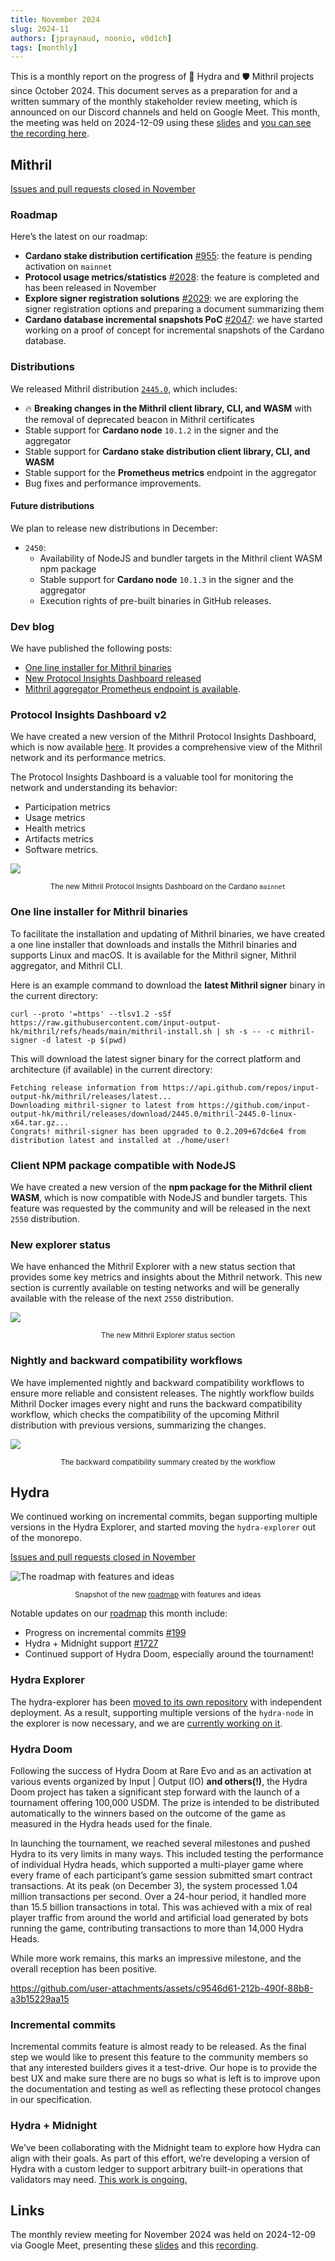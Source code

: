 ```yaml
---
title: November 2024
slug: 2024-11
authors: [jpraynaud, noonio, v0d1ch]
tags: [monthly]
---
```


This is a monthly report on the progress of 🐲 Hydra and 🛡 Mithril projects since October 2024. This document serves as a preparation for and a written summary of the monthly stakeholder review meeting, which is announced on our Discord channels and held on Google Meet. This month, the meeting was held on 2024-12-09 using these [slides][slides] and [you can see the recording here][recording].

## Mithril

[Issues and pull requests closed in November](https://github.com/input-output-hk/mithril/issues?q=is%3Aclosed+sort%3Aupdated-desc+closed%3A2024-11-01..2024-11-30)

### Roadmap

Here’s the latest on our roadmap:

- **Cardano stake distribution certification** [#955](https://github.com/input-output-hk/mithril/issues/955): the feature is pending activation on `mainnet`
- **Protocol usage metrics/statistics** [#2028](https://github.com/input-output-hk/mithril/issues/2028): the feature is completed and has been released in November
- **Explore signer registration solutions** [#2029](https://github.com/input-output-hk/mithril/issues/2029): we are exploring the signer registration options and preparing a document summarizing them
- **Cardano database incremental snapshots PoC** [#2047](https://github.com/input-output-hk/mithril/issues/2047): we have started working on a proof of concept for incremental snapshots of the Cardano database.

### Distributions

We released Mithril distribution [`2445.0`](https://github.com/input-output-hk/mithril/releases/tag/2445.0), which includes:

- 🔥 **Breaking changes in the Mithril client library, CLI, and WASM** with the removal of deprecated beacon in Mithril certificates
- Stable support for **Cardano node** `10.1.2` in the signer and the aggregator
- Stable support for **Cardano stake distribution client library, CLI, and WASM**
- Stable support for the **Prometheus metrics** endpoint in the aggregator
- Bug fixes and performance improvements.

#### Future distributions

We plan to release new distributions in December:

- `2450`:
  - Availability of NodeJS and bundler targets in the Mithril client WASM npm package
  - Stable support for **Cardano node** `10.1.3` in the signer and the aggregator
  - Execution rights of pre-built binaries in GitHub releases.

### Dev blog

We have published the following posts:

- [One line installer for Mithril binaries](https://mithril.network/doc/dev-blog/2024/11/25/one-line-binaries-installer)
- [New Protocol Insights Dashboard released](https://mithril.network/doc/dev-blog/2024/11/18/new-protocol-insights-dashboard)
- [Mithril aggregator Prometheus endpoint is available](https://mithril.network/doc/dev-blog/2024/11/07/mithril-aggregator-prometheus-endpoint).

### Protocol Insights Dashboard v2

We have created a new version of the Mithril Protocol Insights Dashboard, which is now available [here](https://lookerstudio.google.com/s/mbL23-8gibI). It provides a comprehensive view of the Mithril network and its performance metrics.

The Protocol Insights Dashboard is a valuable tool for monitoring the network and understanding its behavior:

- Participation metrics
- Usage metrics
- Health metrics
- Artifacts metrics
- Software metrics.

![](img/2024-11-mithril-protocol-dashboard.gif)
<small><center>The new Mithril Protocol Insights Dashboard on the Cardano `mainnet`</center></small>

### One line installer for Mithril binaries

To facilitate the installation and updating of Mithril binaries, we have created a one line installer that downloads and installs the Mithril binaries and supports Linux and macOS. It is available for the Mithril signer, Mithril aggregator, and Mithril CLI.

Here is an example command to download the **latest Mithril signer** binary in the current directory:

```shell
curl --proto '=https' --tlsv1.2 -sSf https://raw.githubusercontent.com/input-output-hk/mithril/refs/heads/main/mithril-install.sh | sh -s -- -c mithril-signer -d latest -p $(pwd)
```

This will download the latest signer binary for the correct platform and architecture (if available) in the current directory:

```shell
Fetching release information from https://api.github.com/repos/input-output-hk/mithril/releases/latest...
Downloading mithril-signer to latest from https://github.com/input-output-hk/mithril/releases/download/2445.0/mithril-2445.0-linux-x64.tar.gz...
Congrats! mithril-signer has been upgraded to 0.2.209+67dc6e4 from distribution latest and installed at ./home/user!
```

### Client NPM package compatible with NodeJS

We have created a new version of the **npm package for the Mithril client WASM**, which is now compatible with NodeJS and bundler targets. This feature was requested by the community and will be released in the next `2550` distribution.

### New explorer status

We have enhanced the Mithril Explorer with a new status section that provides some key metrics and insights about the Mithril network. This new section is currently available on testing networks and will be generally available with the release of the next `2550` distribution.

![](img/2024-11-mithril-explorer-status.png)
<small><center>The new Mithril Explorer status section</center></small>

### Nightly and backward compatibility workflows

We have implemented nightly and backward compatibility workflows to ensure more reliable and consistent releases. The nightly workflow builds Mithril Docker images every night and runs the backward compatibility workflow, which checks the compatibility of the upcoming Mithril distribution with previous versions, summarizing the changes.

![](img/2024-11-mithril-backward-compatibility.png)
<small><center>The backward compatibility summary created by the workflow</center></small>

## Hydra

We continued working on incremental commits, began supporting multiple versions in the Hydra Explorer, and started moving the `hydra-explorer` out of the monorepo.

[Issues and pull requests closed in November](https://github.com/cardano-scaling/hydra/issues?q=is%3Aclosed+sort%3Aupdated-desc+closed%3A2024-11-01..2024-11-30)

![The roadmap with features and ideas](./img/2024-11-hydra-roadmap.png)
<small><center>Snapshot of the new [roadmap](https://github.com/orgs/cardano-scaling/projects/7/views/1) with features and ideas</center></small>

Notable updates on our [roadmap](https://github.com/orgs/cardano-scaling/projects/7/views/1) this month include:

- Progress on incremental commits [#199](https://github.com/cardano-scaling/hydra/issues/199)
- Hydra + Midnight support [#1727](https://github.com/cardano-scaling/hydra/issues/1727)
- Continued support of Hydra Doom, especially around the tournament!

### Hydra Explorer

The hydra-explorer has been [moved to its own repository](https://github.com/cardano-scaling/hydra-explorer/pull/5) with independent deployment. As a result, supporting multiple versions of the `hydra-node` in the explorer is now necessary, and we are [currently working on it](https://github.com/cardano-scaling/hydra/issues/1282).

### Hydra Doom

Following the success of Hydra Doom at Rare Evo and as an activation at various events organized by Input | Output (IO) **and others(!)**, the Hydra Doom project has taken a significant step forward with the launch of a tournament offering 100,000 USDM. The prize is intended to be distributed automatically to the winners based on the outcome of the game as measured in the Hydra heads used for the finale.

In launching the tournament, we reached several milestones and pushed Hydra to its very limits in many ways. This included testing the performance of individual Hydra heads, which supported a multi-player game where every frame of each participant’s game session submitted smart contract transactions. At its peak (on December 3), the system processed 1.04 million transactions per second. Over a 24-hour period, it handled more than 15.5 billion transactions in total. This was achieved with a mix of real player traffic from around the world and artificial load generated by bots running the game, contributing transactions to more than 14,000 Hydra Heads.

While more work remains, this marks an impressive milestone, and the overall reception has been positive.

https://github.com/user-attachments/assets/c9546d61-212b-490f-88b8-a3b15229aa15



### Incremental commits

Incremental commits feature is almost ready to be released. As the final step
we would like to present this feature to the community members so that any
interested builders gives it a test-drive. Our hope is to provide the best UX
and make sure there are no bugs so what is left is to improve upon the
documentation and testing as well as reflecting these protocol changes in our
specification.

### Hydra + Midnight

We’ve been collaborating with the Midnight team to explore how Hydra can align with their goals. As part of this effort, we’re developing a version of Hydra with a custom ledger to support arbitrary built-in operations that validators may need. [This work is ongoing.](https://github.com/cardano-scaling/hydra/issues/1727)


## Links

The monthly review meeting for November 2024 was held on 2024-12-09 via Google Meet,
presenting these [slides][slides] and this [recording][recording].

[slides]: https://docs.google.com/presentation/d/1erEcuVNtYsCecJEX-QVXVtxzQMl8G6EVQbs98KPjxmI/edit?usp=sharing
[recording]: https://drive.google.com/file/d/1a9UOldEuNSg19GB2CXUbNIHITJodZOqr/view?usp=drive_link
